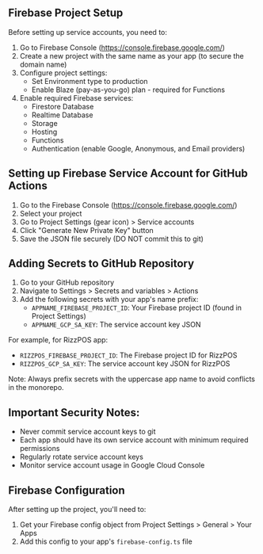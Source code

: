 ## Firebase Project Setup

Before setting up service accounts, you need to:

1. Go to Firebase Console (https://console.firebase.google.com/)
2. Create a new project with the same name as your app (to secure the domain name)
3. Configure project settings:
   - Set Environment type to production
   - Enable Blaze (pay-as-you-go) plan - required for Functions
4. Enable required Firebase services:
   - Firestore Database
   - Realtime Database
   - Storage
   - Hosting
   - Functions
   - Authentication (enable Google, Anonymous, and Email providers)

## Setting up Firebase Service Account for GitHub Actions

1. Go to the Firebase Console (https://console.firebase.google.com/)
2. Select your project
3. Go to Project Settings (gear icon) > Service accounts
4. Click "Generate New Private Key" button
5. Save the JSON file securely (DO NOT commit this to git)

## Adding Secrets to GitHub Repository

1. Go to your GitHub repository
2. Navigate to Settings > Secrets and variables > Actions
3. Add the following secrets with your app's name prefix:
   - `APPNAME_FIREBASE_PROJECT_ID`: Your Firebase project ID (found in Project Settings)
   - `APPNAME_GCP_SA_KEY`: The service account key JSON

For example, for RizzPOS app:

- `RIZZPOS_FIREBASE_PROJECT_ID`: The Firebase project ID for RizzPOS
- `RIZZPOS_GCP_SA_KEY`: The service account key JSON for RizzPOS

Note: Always prefix secrets with the uppercase app name to avoid conflicts in the monorepo.

## Important Security Notes:

- Never commit service account keys to git
- Each app should have its own service account with minimum required permissions
- Regularly rotate service account keys
- Monitor service account usage in Google Cloud Console

## Firebase Configuration

After setting up the project, you'll need to:

1. Get your Firebase config object from Project Settings > General > Your Apps
2. Add this config to your app's `firebase-config.ts` file
